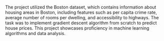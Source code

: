 The project utilized the Boston dataset, which contains information about housing areas in Boston, including
features such as per capita crime rate, average number of rooms per dwelling, and accessibility to
highways. The task was to implement gradient descent algorithm from scratch to predict house prices. This
project showcases proficiency in machine learning algorithms and data analysis.
